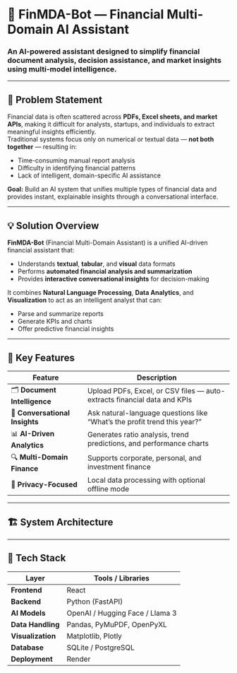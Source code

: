 # 🧠 FinMDA-Bot — Financial Multi-Domain AI Assistant

### An AI-powered assistant designed to simplify **financial document analysis**, **decision assistance**, and **market insights** using multi-model intelligence.

---

## 🚩 Problem Statement

Financial data is often scattered across **PDFs, Excel sheets, and market APIs**, making it difficult for analysts, startups, and individuals to extract meaningful insights efficiently.  
Traditional systems focus only on numerical or textual data — **not both together** — resulting in:
- Time-consuming manual report analysis  
- Difficulty in identifying financial patterns  
- Lack of intelligent, domain-specific AI assistance  

**Goal:** Build an AI system that unifies multiple types of financial data and provides instant, explainable insights through a conversational interface.

---

## 💡 Solution Overview

**FinMDA-Bot** (Financial Multi-Domain Assistant) is a unified AI-driven financial assistant that:
- Understands **textual**, **tabular**, and **visual** data formats  
- Performs **automated financial analysis and summarization**  
- Provides **interactive conversational insights** for decision-making  

It combines **Natural Language Processing**, **Data Analytics**, and **Visualization** to act as an intelligent analyst that can:
- Parse and summarize reports  
- Generate KPIs and charts  
- Offer predictive financial insights  

---

## 🎯 Key Features

| Feature | Description |
|----------|--------------|
| 🗂️ **Document Intelligence** | Upload PDFs, Excel, or CSV files — auto-extracts financial data and KPIs |
| 💬 **Conversational Insights** | Ask natural-language questions like “What’s the profit trend this year?” |
| 📊 **AI-Driven Analytics** | Generates ratio analysis, trend predictions, and performance charts |
| 🔍 **Multi-Domain Finance** | Supports corporate, personal, and investment finance |
| 🔐 **Privacy-Focused** | Local data processing with optional offline mode |

---

## 🏗️ System Architecture


---

## 🧩 Tech Stack

| Layer | Tools / Libraries |
|-------|-------------------|
| **Frontend** | React |
| **Backend** | Python (FastAPI) |
| **AI Models** | OpenAI / Hugging Face / Llama 3 |
| **Data Handling** | Pandas, PyMuPDF, OpenPyXL |
| **Visualization** | Matplotlib, Plotly |
| **Database** | SQLite / PostgreSQL |
| **Deployment** | Render |

